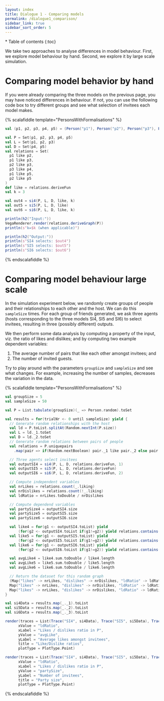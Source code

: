 ```yaml
---
layout: index
title: Dialogue 1 - Comparing models
permalink: /dialogue1_comparison/
sidebar_link: true
sidebar_sort_order: 5
---
```


<div id="toc-wrapper" markdown="1">
* Table of contents
{:toc}
</div>

We take two approaches to analyse differences in model behaviour. First, we
explore model behaviour by hand. Second, we explore it by large scale simulation.

# Comparing model behavior by hand
If you were already comparing the three models on the previous page, you
may have noticed differences in behaviour. If not, you can use the following
code box to try different groups and see what selection of invitees each
model makes.

{% scalafiddle template="PersonsWithFormalisations" %}
```scala
val (p1, p2, p3, p4, p5) = (Person("p1"), Person("p2"), Person("p3"), Person("p4"), Person("p5"))

val P = Set(p1, p2, p3, p4, p5)
val L = Set(p1, p2, p3)
val D = Set(p4, p5)
val relations = Set(
  p1 like p2,
  p1 like p3,
  p2 like p3,
  p3 like p4,
  p1 like p5,
  p2 like p5
)
def like = relations.deriveFun
val k = 3

val out4 = si4(P, L, D, like, k)
val out5 = si5(P, L, D, like)
val out6 = si6(P, L, D, like, k)

println(h2("Input:"))
VegaRenderer.render(relations.deriveGraph(P))
println(s"k=$k (when applicable)")

println(h2("Output:"))
println(s"SI4 selects: $out4")
println(s"SI5 selects: $out5")
println(s"SI6 selects: $out6")
```
{% endscalafiddle %}

# Comparing model behaviour large scale

In the simulation experiment below, we randomly create groups of people and
their relationships to each other and the host. We can do this ```sampleSize```
times. For each group of friends generated, we ask three agents (hosts
corresponding to the three models SI4, SI5 and SI6) to select invitees,
resulting in three (possibly different) outputs.

We then perform some data analysis by computing a property of the input,
viz. the ratio of likes and dislikes; and by computing two example dependent
variables:

1. The average number of pairs that like each other amongst invitees; and
2. The number of invited guests.

Try to play around with the parameters ```groupSize``` and ```sampleSize```
and see what changes. For example, increasing the number of samples, decreases
the variation in the data.

{% scalafiddle template="PersonsWithFormalisations" %}
```scala
val groupSize = 5
val sampleSize = 50

val P = List.tabulate(groupSize)(_ => Person.random).toSet

val results = for(trialNr <- 0 until sampleSize) yield {
  // Generate random relationships with the host
  val ld = P.toList.splitAt(Random.nextInt(P.size))
  val L = ld._1.toSet
  val D = ld._2.toSet
  // Generate random relations between pairs of people
  val relations = P.uniquepairs
    .map(pair => if(Random.nextBoolean) pair._1 like pair._2 else pair._1 dislike pair._2)

  // Three agents select invitees
  val outputSI4 = si4(P, L, D, relations.deriveFun, 1)
  val outputSI5 = si5(P, L, D, relations.deriveFun)
  val outputSI6 = si6(P, L, D, relations.deriveFun, 2)

  // Compute independent variables
  val nrLikes = relations.count(_.liking)
  val nrDislikes = relations.count(!_.liking)
  val ldRatio = nrLikes.toDouble / nrDislikes

  // Compute dependend variables
  val partySize4 = outputSI4.size
  val partySize5 = outputSI5.size
  val partySize6 = outputSI6.size

  val like4 = for(g1 <- outputSI4.toList) yield
      (for(g2 <- outputSI4.toList if(g1!=g2)) yield relations.contains(g1 like g2)).count(_ == true)  
  val like5 = for(g1 <- outputSI5.toList) yield
      (for(g2 <- outputSI5.toList if(g1!=g2)) yield relations.contains(g1 like g2)).count(_ == true)
  val like6 = for(g1 <- outputSI6.toList) yield
      (for(g2 <- outputSI6.toList if(g1!=g2)) yield relations.contains(g1 like g2)).count(_ == true)

  val avgLike4 = like4.sum.toDouble / like4.length
  val avgLike5 = like5.sum.toDouble / like5.length
  val avgLike6 = like6.sum.toDouble / like6.length

  // Return the dataset for this random graph
  (Map("likes" -> nrLikes, "dislikes" -> nrDislikes, "ldRatio" -> ldRatio, "avgLike" -> avgLike4, "partySize" -> partySize4),
  Map("likes" -> nrLikes, "dislikes" -> nrDislikes, "ldRatio" -> ldRatio, "avgLike" -> avgLike5, "partySize" -> partySize5),
  Map("likes" -> nrLikes, "dislikes" -> nrDislikes, "ldRatio" -> ldRatio, "avgLike" -> avgLike6, "partySize" -> partySize6))
}

val si4Data = results.map(_._1).toList
val si5Data = results.map(_._2).toList
val si6Data = results.map(_._3).toList

render(traces = List(Trace("SI4", si4Data), Trace("SI5", si5Data), Trace("SI6", si6Data)),
      xValue = "ldRatio",
      xLabel = "Likes / dislikes ratio in P",
      yValue = "avgLike",
      yLabel = "Average likes amongst invitees",
      title = "Like/Dislike ratios",
      plotType = PlotType.Point)

render(traces = List(Trace("SI4", si4Data), Trace("SI5", si5Data), Trace("SI6", si6Data)),
      xValue = "ldRatio",
      xLabel = "Likes / dislikes ratio in P",
      yValue = "partySize",
      yLabel = "Number of invitees",
      title = "Party size",
      plotType = PlotType.Point)

```
{% endscalafiddle %}
